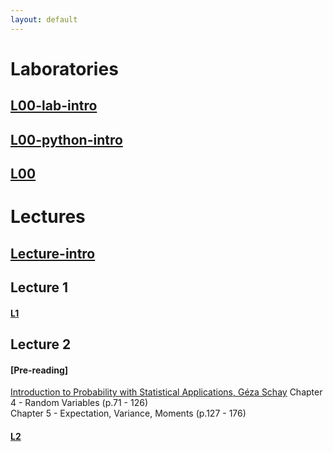 ```yaml
---
layout: default
---
```



# Laboratories
## [L00-lab-intro](/static/l00-lab-intro.pdf)
## [L00-python-intro](/static/l00-python-intro.pdf)
## [L00](https://github.com/puma-wust/base-l00-2020)

# Lectures
## [Lecture-intro](/static/PUMA2020_lecture_0.pdf)
## Lecture 1 
#### [L1](/static/PUMA2020_lecture_1.pdf)
## Lecture 2
#### [Pre-reading]
[Introduction to Probability with Statistical Applications, Géza Schay](https://link.springer.com/book/10.1007%2F978-0-8176-4591-5)
Chapter 4 - Random Variables (p.71 - 126)  
Chapter 5 - Expectation, Variance, Moments (p.127 - 176)
#### [L2](/static/PUMA2020_lecture_2.pdf) 
